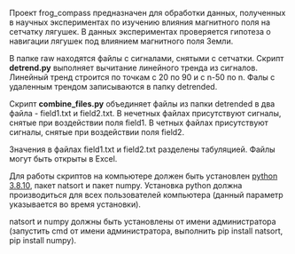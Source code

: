 Проект frog_compass предназначен для обработки данных, полученных в научных экспериментах
по изучению влияния магнитного поля на сетчатку лягушек. В данных экспериментах проверяется
гипотеза о навигации лягушек под влиянием магнитного поля Земли.

В папке raw находятся файлы с сигналами, снятыми с сетчатки.
Скрипт **detrend.py** выполняет вычитание линейного тренда из сигналов.
Линейный тренд строится по точкам с 20 по 90 и с n-50 по n.
Фалы с удаленным трендом записываются в папку detrended.

Скрипт **combine_files.py** объединяет файлы из папки detrended в два файла - field1.txt и field2.txt.
В нечетных файлах присутствуют сигналы, снятые при воздействии поля field1.
В четных файлах присутствуют сигналы, снятые при воздействии поля field2.

Значения в файлах field1.txt и field2.txt разделены табуляцией. Файлы могут быть открыты в Excel.

Для работы скриптов на компьютере должен быть установлен [python 3.8.10](https://www.python.org/ftp/python/3.8.10/python-3.8.10-amd64.exe), пакет natsort и пакет numpy.
Установка python должна производиться для всех пользователей компьютера
(данный параметр указывается во время установки).

natsort и numpy должны быть установлены от имени администратора
(запустить cmd от имени администратора, выполнить pip install natsort, pip install numpy).
